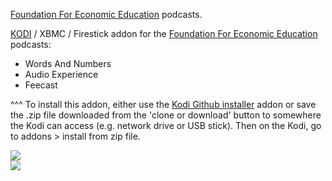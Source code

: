 <a href="https://www.fee.org/">Foundation For Economic Education</a> podcasts.<br>

<a href="kodi.tv">KODI<a> / XBMC / Firestick addon for the <a href="www.fee.org">Foundation For Economic Education</a> podcasts:<br>

- Words And Numbers<br>
- Audio Experience<br>
- Feecast<br>

^^^ To install this addon, either use the <a href="https://www.tvaddons.co/github-browser-kodi/">Kodi Github installer</a> addon or save the .zip file downloaded from the 'clone or download' button to somewhere the Kodi can access (e.g. network drive or USB stick). Then on the Kodi, go to addons > install from zip file.<br>

<img src="https://fee.org/media/15394/facebook_square_logo_960px.png?anchor=center&mode=crop&height=466&widthratio=2.0171673819742489270386266094&rnd=131314621160000000">
<br><a href="http://www.kodi.tv"><img src="https://kodi.tv/sites/default/files/page/field_image/about--devices.jpg">

